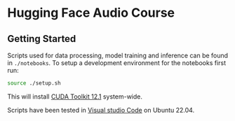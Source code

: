 # Hugging Face Audio Course

## Getting Started

Scripts used for data processing, model training and inference can be found in `./notebooks`. To setup a development environment for the notebooks first run:
```bash 
source ./setup.sh
``` 
This will install [CUDA Toolkit 12.1](https://developer.nvidia.com/cuda-12-1-0-download-archive) system-wide. 

Scripts have been tested in [Visual studio Code](https://code.visualstudio.com/) on Ubuntu 22.04.
